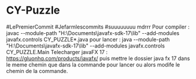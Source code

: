 # CY-Puzzle

#LePremierCommit #Jefarmlescommits #suuuuuuuu
mdrrr
Pour compiler : javac --module-path "H:\Documents\javafx-sdk-17\lib" --add-modules javafx.controls CY_PUZZLE\*.java
pour lancer : java --module-path "H:\Documents\javafx-sdk-17\lib" --add-modules javafx.controls CY_PUZZLE.Main
Telecharger javaFX 17 : https://gluonhq.com/products/javafx/ 
puis mettre le dossier java fx 17 dans le meme chemin que dans la commande pour lancer ou alors modife le chemin de la commande.
